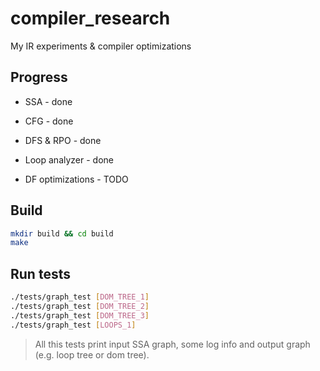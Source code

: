 # compiler_research
My IR experiments &amp; compiler optimizations

## Progress
* SSA - done
* CFG - done
* DFS & RPO - done
* Loop analyzer - done
  
* DF optimizations - TODO

## Build
```bash
mkdir build && cd build
make
```
## Run tests
```bash
./tests/graph_test [DOM_TREE_1]
./tests/graph_test [DOM_TREE_2]
./tests/graph_test [DOM_TREE_3]
./tests/graph_test [LOOPS_1]
```
> All this tests print input SSA graph, some log info and output graph (e.g. loop tree or dom tree).


